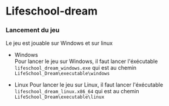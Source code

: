 # Lifeschool-dream

### Lancement du jeu

Le jeu est jouable sur Windows et sur linux

* Windows \
Pour lancer le jeu sur Windows, il faut lancer l'éxécutable `lifeschool_dream_windows.exe` qui est au chemin `LifeSchool_Dream\executable\windows`

* Linux
Pour lancer le jeu sur Linux, il faut lancer l'éxécutable `lifeschool_dream_linux.x86_64` qui est au chemin `LifeSchool_Dream\executable\linux`
